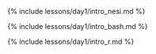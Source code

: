 {% include lessons/day1/intro_nesi.md %}

{% include lessons/day1/intro_bash.md %}

{% include lessons/day1/intro_r.md %}


